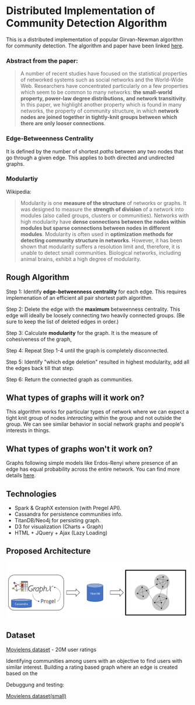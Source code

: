 # Distributed Implementation of Community Detection Algorithm

This is a distributed implementation of popular Girvan-Newman algorithm for community detection. The algorithm and paper have been linked [here](https://arxiv.org/pdf/cond-mat/0112110.pdf).

### Abstract from the paper: 

> A number of recent studies have focused on the statistical properties of networked systems such
as social networks and the World-Wide Web. Researchers have concentrated particularly on a
few properties which seem to be common to many networks: **the small-world property, power-law
degree distributions, and network transitivity**. In this paper, we highlight another property which is
found in many networks, the property of community structure, in which **network nodes are joined
together in tightly-knit groups between which there are only looser connections**.

### Edge-Betweenness Centrality

It is defined by the number of shortest _paths_ between any two nodes that go through a given edge. This applies to both directed and undirected graphs.

### Modulartiy

Wikipedia:

> Modularity is one **measure of the structure** of networks or graphs. It was designed to measure the **strength of division** of a network into modules (also called groups, clusters or communities). Networks with high modularity have **dense connections between the nodes within modules but sparse connections between nodes in different modules**. Modularity is often used in **optimization methods for detecting community structure in networks**. However, it has been shown that modularity suffers a resolution limit and, therefore, it is unable to detect small communities. Biological networks, including animal brains, exhibit a high degree of modularity.

## Rough Algorithm

Step 1: Identify **edge-betweenness centrality** for each edge. This requires implemenation of an efficient all pair shortest path algorithm.

Step 2: Delete the edge with the **maximum** betweenness centrality. This edge will ideally be loosely connecting two heavily connected groups. (Be sure to keep the list of deleted edges in order.)

Step 3: Calculate **modularity** for the graph. It is the measure of cohesiveness of the graph, 

Step 4: Repeat Step 1-4 until the graph is completely disconnected.

Step 5: Identify "which edge deletion" resulted in highest modularity, add all the edges back till that step. 

Step 6: Return the connected graph as communities.

## What types of graphs will it work on?

This algorithm works for particular types of network where we can expect a tight knit group of nodes _interacting_ within the group and not outside the group. We can see similar behavior in social network graphs and people's interests in things.

## What types of graphs won't it work on?

Graphs following simple models like Erdos-Renyi where presence of an edge has equal probability across the entire network. You can find more details [here](https://en.wikipedia.org/wiki/Erd%C5%91s%E2%80%93R%C3%A9nyi_model).

## Technologies
- Spark & GraphX extension (with Pregel API).
- Cassandra for persistence communities info.
- TitanDB/Neo4j for persisting graph.
- D3 for visualization (Charts + Graph)
- HTML + JQuery + Ajax (Lazy Loading)

## Proposed Architecture

![architecture](architecture.png)


## Dataset

[Movielens dataset](https://grouplens.org/datasets/movielens/20m/) - 20M user ratings

  Identifying communities among users with an objective to find users with similar interest.
  Building a rating based graph where an edge is created based on the 
 
Debuggung and testing:

[Movielens dataset(small)](https://grouplens.org/datasets/movielens/latest/)


